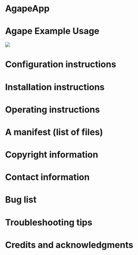 # AgapeApp

# Agape Example Usage

![](https://i.imgur.com/ryrkGvUb.gif)

# Configuration instructions

# Installation instructions

# Operating instructions

# A manifest (list of files)

# Copyright information

# Contact information

# Bug list

# Troubleshooting tips

# Credits and acknowledgments
